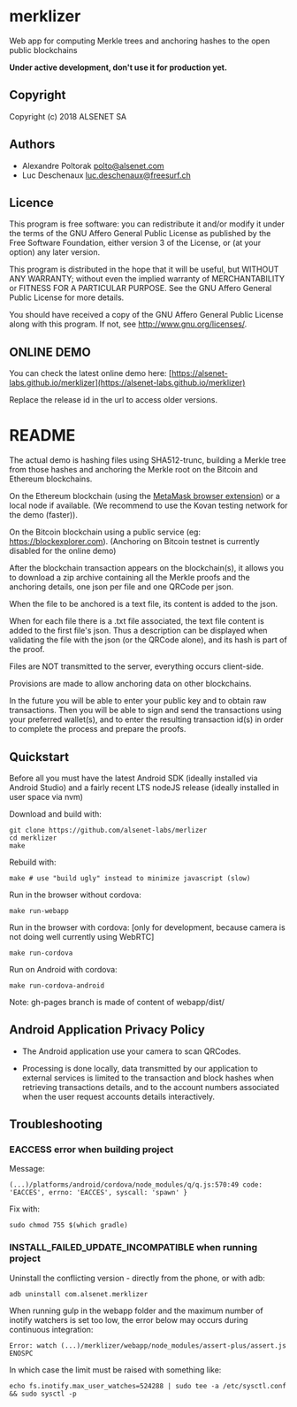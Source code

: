 # merklizer
Web app for computing Merkle trees and anchoring hashes to the open public blockchains

__Under active development, don't use it for production yet.__

## Copyright
 Copyright (c) 2018 ALSENET SA

## Authors
  * Alexandre Poltorak <polto@alsenet.com>
  * Luc Deschenaux <luc.deschenaux@freesurf.ch>

## Licence
 This program is free software: you can redistribute it and/or modify
 it under the terms of the GNU Affero General Public License as published by
 the Free Software Foundation, either version 3 of the License, or
 (at your option) any later version.

 This program is distributed in the hope that it will be useful,
 but WITHOUT ANY WARRANTY; without even the implied warranty of
 MERCHANTABILITY or FITNESS FOR A PARTICULAR PURPOSE.  See the
 GNU Affero General Public License for more details.

 You should have received a copy of the GNU Affero General Public License
 along with this program.  If not, see <http://www.gnu.org/licenses/>.

## ONLINE DEMO

  You can check the latest online demo here: [https://alsenet-labs.github.io/merklizer](https://alsenet-labs.github.io/merklizer)

  Replace the release id in the url to access older versions.

# README

The actual demo is hashing files using SHA512-trunc, building a Merkle
tree from those hashes and anchoring the Merkle root on the Bitcoin and
Ethereum blockchains.

On the Ethereum blockchain (using the [MetaMask browser extension](https://metamask.io/))
or a local node if available. (We recommend to use the Kovan testing network for the demo (faster)).

On the Bitcoin blockchain using a public service (eg: https://blockexplorer.com).
(Anchoring on Bitcoin testnet is currently disabled for the online demo)

After the blockchain transaction appears on the blockchain(s), it allows
you to download a zip archive containing all the Merkle proofs and the
anchoring details, one json per file and one QRCode per json.

When the file to be anchored is a text file, its content is added to the json.

When for each file there is a .txt file associated, the text file content is
added to the first file's json. Thus a description can be displayed when
validating the file with the json (or the QRCode alone), and its hash is part
of the proof.

Files are NOT transmitted to the server, everything occurs client-side.

Provisions are made to allow anchoring data on other blockchains.

In the future you will be able to enter your public key and to obtain raw
transactions. Then you will be able to sign and send the transactions using
your preferred wallet(s), and to enter the resulting transaction id(s) in order
to complete the process and prepare the proofs.

## Quickstart
Before all you must have the latest Android SDK (ideally installed via
Android Studio) and a fairly recent LTS nodeJS release (ideally installed
in user space via nvm)

Download and build with:
```
git clone https://github.com/alsenet-labs/merlizer
cd merklizer
make
```
Rebuild with:
```
make # use "build ugly" instead to minimize javascript (slow)
```
Run in the browser without cordova:
```
make run-webapp
```
Run in the browser with cordova: [only for development, because camera is not doing well currently using WebRTC]
```
make run-cordova
```
Run on Android with cordova:
```
make run-cordova-android
```

Note: gh-pages branch is made of content of webapp/dist/

## Android Application Privacy Policy
* The Android application use your camera to scan QRCodes.

* Processing is done locally, data transmitted by our application to external
services is limited to the transaction and block hashes when retrieving
transactions details, and to the account numbers associated when the user
request accounts details interactively.

## Troubleshooting

### EACCESS error when building project
Message:
```
(...)/platforms/android/cordova/node_modules/q/q.js:570:49 code: 'EACCES', errno: 'EACCES', syscall: 'spawn' }
```
Fix with:
```
sudo chmod 755 $(which gradle)
```

### INSTALL_FAILED_UPDATE_INCOMPATIBLE when running project
Uninstall the conflicting version - directly from the phone, or with adb:
```
adb uninstall com.alsenet.merklizer
```

When running gulp in the webapp folder and the maximum number of inotify
watchers is set too low, the error below may occurs during continuous
integration:
```
Error: watch (...)/merklizer/webapp/node_modules/assert-plus/assert.js ENOSPC
```
In which case the limit must be raised with something like:
```
echo fs.inotify.max_user_watches=524288 | sudo tee -a /etc/sysctl.conf && sudo sysctl -p
```
